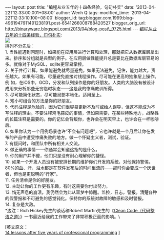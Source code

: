--- layout: post title: "编程从业五年的十四条经验，句句朴实" date:
'2013-04-22T12:33:00.001+08:00' author: Wenh Q tags: modified\_time:
'2013-04-22T12:33:10.100+08:00' blogger\_id:
tag:blogger.com,1999:blog-4961947611491238191.post-6541266008788420527
blogger\_orig\_url:
http://binaryware.blogspot.com/2013/04/blog-post\_9725.html ---
[编程从业五年的十四条经验，句句朴实](http://www.oschina.net/news/39728/14-lessons-after-five-years-of-professional-programming):\
![](http://static.oschina.net/uploads/img/201304/19073713_gJ16.jpg)\
排列不分先后：\
1.
当性能遇到问题时，如果能在应用层进行计算和处理，那就把它从数据库层拿出来。排序和分组就是典型的例子。在应用层做性能提升总是要比在数据库层容易的多。就像对于MySQL，sqlite更容易掌控。\
2.
关于并行计算，如果能避免就尽量避免。如果无法避免，记住，能力越大，责任越大。如果有可能，尽量避免直接对线程操作。尽可能在更高的抽象层上操作。例
如，在iOS中，GCD，分发和队列操作是你的好朋友。人类的大脑没有被设计成用来分析那些无穷临时状态——这是我的惨痛教训所得。\
3. 尽可能简化状态，尽可能局部本地化。适用至上。\
4. 短小可组合的方法是你的好朋友。\
5.
代码注释是危险的，因为它们很容易更新不及时或给人误导，但这不能成为不写注释的理由。不要注释鸡毛蒜皮的事情，但如果需要，在某些特殊地方，战略性的长篇注释是需要的。你的记忆会背叛你，也许会在明天早上，也许会在一杯咖啡后。\
6.
如果你认为一个用例场景也许“不会有问题吧”，它也许就是一个月后让你在发布的产品中遭受惨痛失败的地方。做一个怀疑主义者，测试，验证。\
7. 有疑问时，和团队中所有相关人交流。\
8. 做正确的事情——你通常会知道这指的是什么。\
9. 你的用户并不傻，他们只是没有耐心理解你的捷径。\
10.
如果一个开发人员没有被安排长期的维护你们开发的系统，对他保持警惕。80%的血、汗、泪水都是在软件发布后的时间里流的——那时你会变成一个厌世者，但也是更聪明的“行家”。\
11. 任务清单是你的好朋友。\
12. 主动让你的工作更有乐趣，有时这需要你付出努力。\
13.
悄无声息的崩溃，我仍然会为此从噩梦中惊醒。监控，日志，警报。清楚各种的假警报和不可避免的感觉钝化。保持你的系统对故障的敏感和及时警报。\
14. 复杂是大敌。\
\*边注：Rich Hickey先生的谈话和Robert Martin先生的《[Clean
Code（代码整洁之道）](http://bit.ly/M9Vu8V)》一书最近给我的工作带来了非常积极正面的影响。\
<div>

\[英文原文：\
[14 lessons after five years of professional
programming](http://siavoshb.tumblr.com/post/47005180661/14-lessons-after-five-years-of-professional-programming)
\]

</div>
